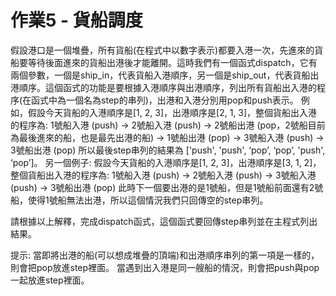# 作業5 - 貨船調度

假設港口是一個堆疊，所有貨船(在程式中以數字表示)都要入港一次，先進來的貨船要等待後面進來的貨船出港後才能離開。這時我們有一個函式dispatch，它有兩個參數，一個是ship_in，代表貨船入港順序，另一個是ship_out，代表貨船出港順序。這個函式的功能是要根據入港順序與出港順序，列出所有貨船出入港的程序(在函式中為一個名為step的串列)，出港和入港分別用pop和push表示。
例如，假設今天貨船的入港順序是[1, 2, 3]，出港順序是[2, 1, 3]，整個貨船出入港的程序為:
1號船入港 (push) → 2號船入港 (push) → 2號船出港 (pop，2號船目前為最後進來的船，也是最先出港的船) → 1號船出港 (pop) → 3號船入港 (push) → 3號船出港 (pop)
所以最後step串列的結果為 ['push', 'push', ‘pop’, ‘pop’, 'push', ‘pop’]。
另一個例子: 假設今天貨船的入港順序是[1, 2, 3]，出港順序是[3, 1, 2]，整個貨船出入港的程序為:
1號船入港 (push) → 2號船入港 (push) → 3號船入港 (push) → 3號船出港 (pop)
此時下一個要出港的是1號船，但是1號船前面還有2號船，使得1號船無法出港，所以這個情況我們只回傳空的step串列。

請根據以上解釋，完成dispatch函式，這個函式要回傳step串列並在主程式列出結果。

提示: 
當即將出港的船(可以想成堆疊的頂端)和出港順序串列的第一項是一樣的，則會把pop放進step裡面。
當遇到出入港是同一艘船的情況，則會把push與pop一起放進step裡面。
